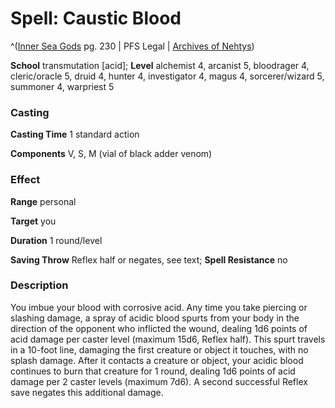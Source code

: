 # Spell: Caustic Blood

^([Inner Sea Gods][ss-caustic-blood] pg. 230 | PFS Legal | [Archives of Nehtys][sn-caustic-blood])

**School** transmutation [acid]; **Level** alchemist 4, arcanist 5, bloodrager 4, cleric/oracle 5, druid 4, hunter 4, investigator 4, magus 4, sorcerer/wizard 5, summoner 4, warpriest 5

### Casting

**Casting Time** 1 standard action  

**Components** V, S, M (vial of black adder venom)

### Effect

**Range** personal  

**Target** you  

**Duration** 1 round/level  

**Saving Throw** Reflex half or negates, see text; **Spell Resistance** no

### Description

You imbue your blood with corrosive acid. Any time you take piercing or slashing damage, a spray of acidic blood spurts from your body in the direction of the opponent who inflicted the wound, dealing 1d6 points of acid damage per caster level (maximum 15d6, Reflex half). This spurt travels in a 10-foot line, damaging the first creature or object it touches, with no splash damage. After it contacts a creature or object, your acidic blood continues to burn that creature for 1 round, dealing 1d6 points of acid damage per 2 caster levels (maximum 7d6). A second successful Reflex save negates this additional damage.

[ss-caustic-blood]: http://paizo.com/products/btpy94wj
[sn-caustic-blood]: http://www.archivesofnethys.com/SpellDisplay.aspx?ItemName=Caustic%20Blood